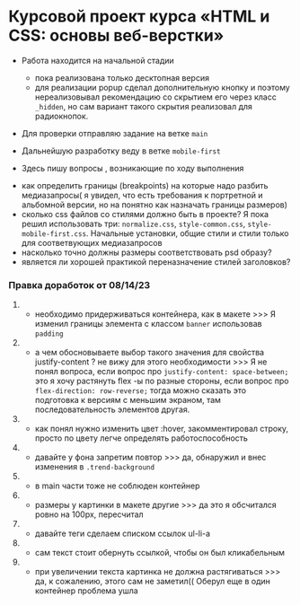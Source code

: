 # Курсовой проект курса «HTML и CSS: основы веб-верстки»

* Работа находится на начальной стадии
    - пока реализована только десктопная версия
    - для реализации popup сделал дополнительную кнопку и поэтому нереализовывал рекомендацию со скрытием его через класс `_hidden`, но сам вариант такого скрытия реализовал для радиокнопок.

* Для проверки отправляю задание на ветке `main`

* Дальнейшую разработку веду в ветке `mobile-first`
* Здесь пишу вопросы , возникающие по ходу выполнения
- как определить границы (breakpoints) на которые надо разбить медиазапросы( я увидел, что есть требования к портретной и альбомной версии, но на понятно как назначать границы размеров)
- сколько css файлов со стилями должно быть в проекте? Я пока решил использовать три: `normalize.css`, `style-common.css`, `style-mobile-first.css`. Начальные установки, общие стили и стили только для соответвующих медиазапросов
- насколько точно должны размеры соответствовать psd образу? 
- является ли хорошей практикой переназначение стилей заголовков?


### Правка доработок от 08/14/23
1. - необходимо придерживаться контейнера, как в макете  >>>  Я изменил границы элемента с классом `banner` использовав `padding` 

2. - а чем обосновываете выбор такого значения для свойства justify-content ? не вижу для этого необходимости  >>>  Я не понял вопроса, если вопрос про `justify-content: space-between;` это я хочу растянуть flex -ы по разные стороны, если вопрос про `flex-direction: row-reverse;` тогда можно сказать это подготовка к версиям с меньшим экраном, там последовательность элементов другая. 

3. - как понял нужно изменить цвет :hover, закомментировал строку, просто по цвету легче определять работоспособность 

4. - давайте у фона запретим повтор   >>>   да, обнаружил и внес изменения в  `.trend-background`

5. - в main части тоже не соблюден контейнер

6. - размеры у картинки в макете другие >>> да это я обсчитался ровно на 100px, пересчитал

7. - давайте теги сделаем списком ссылок ul-li-a

8. - сам текст стоит обернуть ссылкой, чтобы он был кликабельным

9. - при увеличении текста картинка не должна растягиваться >>> да, к сожалению, этого сам не заметил(( Оберул еще в один контейнер проблема ушла

